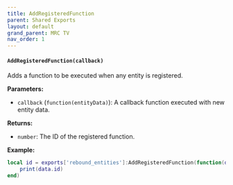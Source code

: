 ```yaml
--- 
title: AddRegisteredFunction 
parent: Shared Exports 
layout: default
grand_parent: MRC TV 
nav_order: 1 
--- 
```

#### `AddRegisteredFunction(callback)`
Adds a function to be executed when any entity is registered.

**Parameters:**
- `callback` (`function(entityData)`): A callback function executed with new entity data.

**Returns:**
- `number`: The ID of the registered function.

**Example:**
```lua
local id = exports['rebound_entities']:AddRegisteredFunction(function(data) 
    print(data.id)
end)
```

